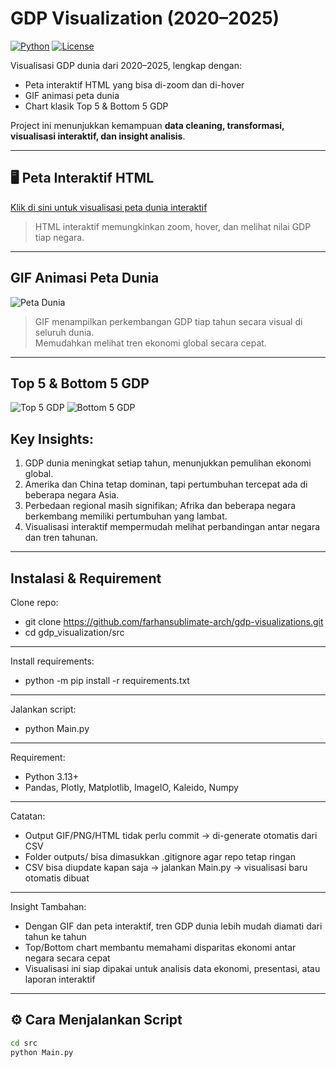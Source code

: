 # GDP Visualization (2020–2025)

[![Python](https://img.shields.io/badge/python-3.13+-blue?logo=python)](https://www.python.org/)
[![License](https://img.shields.io/badge/license-MIT-green)](LICENSE)

Visualisasi GDP dunia dari 2020–2025, lengkap dengan:  
- Peta interaktif HTML yang bisa di-zoom dan di-hover
- GIF animasi peta dunia 
- Chart klasik Top 5 & Bottom 5 GDP

Project ini menunjukkan kemampuan **data cleaning, transformasi, visualisasi interaktif, dan insight analisis**.


---

## 🖥 Peta Interaktif HTML
[Klik di sini untuk visualisasi peta dunia interaktif](https://farhansublimate-arch.github.io/gdp-visualizations/outputs/gdp_world_interaktif.html)

> HTML interaktif memungkinkan zoom, hover, dan melihat nilai GDP tiap negara.


---

## GIF Animasi Peta Dunia
![Peta Dunia](https://farhansublimate-arch.github.io/gdp-visualizations/outputs/gdp_world_map.gif)

> GIF menampilkan perkembangan GDP tiap tahun secara visual di seluruh dunia.  
> Memudahkan melihat tren ekonomi global secara cepat.

---

## Top 5 & Bottom 5 GDP
![Top 5 GDP](https://farhansublimate-arch.github.io/gdp-visualizations/outputs/top5_gdp_charts/top5_gdp.gif)
![Bottom 5 GDP](https://farhansublimate-arch.github.io/gdp-visualizations/outputs/top5_gdp_charts/bottom5_gdp.gif)

## Key Insights:
1. GDP dunia meningkat setiap tahun, menunjukkan pemulihan ekonomi global.
2. Amerika dan China tetap dominan, tapi pertumbuhan tercepat ada di beberapa negara Asia.
3. Perbedaan regional masih signifikan; Afrika dan beberapa negara berkembang memiliki pertumbuhan yang lambat.
4. Visualisasi interaktif mempermudah melihat perbandingan antar negara dan tren tahunan.

---


## Instalasi & Requirement

Clone repo:
- git clone https://github.com/farhansublimate-arch/gdp-visualizations.git
- cd gdp_visualization/src
---
Install requirements:
- python -m pip install -r requirements.txt
---
Jalankan script:
- python Main.py
---
Requirement:
- Python 3.13+
- Pandas, Plotly, Matplotlib, ImageIO, Kaleido, Numpy
---
Catatan:
- Output GIF/PNG/HTML tidak perlu commit → di-generate otomatis dari CSV
- Folder outputs/ bisa dimasukkan .gitignore agar repo tetap ringan
- CSV bisa diupdate kapan saja → jalankan Main.py → visualisasi baru otomatis dibuat
---
Insight Tambahan:
- Dengan GIF dan peta interaktif, tren GDP dunia lebih mudah diamati dari tahun ke tahun
- Top/Bottom chart membantu memahami disparitas ekonomi antar negara secara cepat
- Visualisasi ini siap dipakai untuk analisis data ekonomi, presentasi, atau laporan interaktif
---
## ⚙️ Cara Menjalankan Script
```bash
cd src
python Main.py

